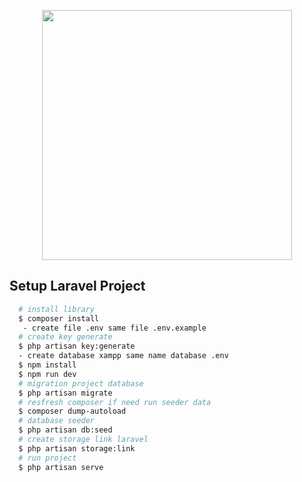 <p align="center"><a href="https://laravel.com" target="_blank"><img src="https://raw.githubusercontent.com/laravel/art/master/logo-lockup/5%20SVG/2%20CMYK/1%20Full%20Color/laravel-logolockup-cmyk-red.svg" width="400"></a></p>

## Setup Laravel Project

```bash
  # install library
  $ composer install
   - create file .env same file .env.example
  # create key generate
  $ php artisan key:generate
  - create database xampp same name database .env
  $ npm install
  $ npm run dev
  # migration project database
  $ php artisan migrate
  # resfresh composer if need run seeder data
  $ composer dump-autoload
  # database seeder
  $ php artisan db:seed
  # create storage link laravel
  $ php artisan storage:link
  # run project
  $ php artisan serve
```
